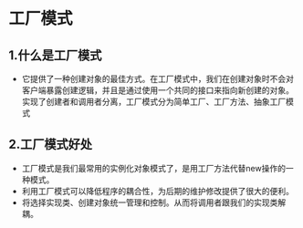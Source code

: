# 工厂模式

## 1.什么是工厂模式

- 它提供了一种创建对象的最佳方式。在工厂模式中，我们在创建对象时不会对客户端暴露创建逻辑，并且是通过使用一个共同的接口来指向新创建的对象。实现了创建者和调用者分离，工厂模式分为简单工厂、工厂方法、抽象工厂模式

## 2.工厂模式好处

- 工厂模式是我们最常用的实例化对象模式了，是用工厂方法代替new操作的一种模式。
- 利用工厂模式可以降低程序的耦合性，为后期的维护修改提供了很大的便利。
- 将选择实现类、创建对象统一管理和控制。从而将调用者跟我们的实现类解耦。